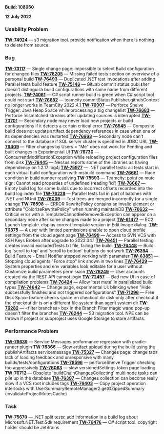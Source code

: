 [//]: # (title: TeamCity 2022.04.2 Release Notes)
[//]: # (auxiliary-id: TeamCity 2022.04.2 Release Notes)

__Build: 108650__

__12 July 2022__

### Usability Problem

**[TW-74924](https://youtrack.jetbrains.com/issue/TW-74924/s3-migration-tool-provide-notification-when-there-is-nothing-to-delete-from-source)** — s3 migration tool. provide notification when there is nothing to delete from source.

### Bug

**[TW-73117](https://youtrack.jetbrains.com/issue/TW-73117/Single-change-page-impossible-to-select-Build-configuration-for-changed-files)** — Single change page: impossible to select Build configuration for changed files
**[TW-76205](https://youtrack.jetbrains.com/issue/TW-76205/Missing-failed-tests-section-on-overview-of-a-personal-build)** — Missing failed tests section on overview of a personal build
**[TW-76493](https://youtrack.jetbrains.com/issue/TW-76493/Duplicated-NET-test-invocations-after-adding-Parallel-tests-build-feature)** — Duplicated .NET test invocations after adding Parallel tests build feature
**[TW-75146](https://youtrack.jetbrains.com/issue/TW-75146/GitLab-commit-status-publisher-doesnt-distinguish-build-configurations-with-same-name-from-different-projects)** — GitLab commit status publisher doesn’t distinguish build configurations with same name from different projects.
**[TW-74061](https://youtrack.jetbrains.com/issue/TW-74061/C-script-runner-build-is-green-when-C-script-tool-could-not-start)** — C# script runner build is green when C# script tool could not start
**[TW-76652](https://youtrack.jetbrains.com/issue/TW-76652/teamcitycommitStatusPublishergithubContext-no-longer-works-in-TeamCity-202241)** — teamcity.commitStatusPublisher.githubContext no longer works in TeamCity 2022.4.1
**[TW-76007](https://youtrack.jetbrains.com/issue/TW-76007/Perforce-Shelve-Trigger-Java-Heap-Space-while-processing-a-big-changelist)** — Perforce Shelve Trigger: Java Heap Space while processing a big changelist
**[TW-76683](https://youtrack.jetbrains.com/issue/TW-76683/Perforce-mismatched-streams-after-updating-sources-is-interrupted)** — Perforce mismatched streams after updating sources is interrupted
**[TW-73701](https://youtrack.jetbrains.com/issue/TW-73701/Secondary-node-may-never-load-new-projects-or-build-configurations-if-it-detects-a-certain-critical-error)** — Secondary node may never load new projects or build configurations if it detects a certain critical error
**[TW-76545](https://youtrack.jetbrains.com/issue/TW-76545/Composite-build-does-not-update-artifact-dependency-references-in-case-when-one-of-its-dependencies-was-restarted)** — Composite build does not update artifact dependency references in case when one of its dependencies was restarted
**[TW-76663](https://youtrack.jetbrains.com/issue/TW-76663/Secondary-node-cant-connect-to-the-database-if-SQL-server-cluster-is-specified-in-JDBC-URL)** — Secondary node can't connect to the database if SQL server cluster is specified in JDBC URL
**[TW-76409](https://youtrack.jetbrains.com/issue/TW-76409/Filter-changes-by-Users-Me-does-not-work-for-Pending-and-built-changes-in-Experimental-UI)** — Filter changes by Users = "Me" does not work for Pending and built changes in Experimental UI
**[TW-76730](https://youtrack.jetbrains.com/issue/TW-76730/ConcurrentModificationException-while-reloading-project-configuration-files-from-disk)** — ConcurrentModificationException while reloading project configuration files from disk
**[TW-76445](https://youtrack.jetbrains.com/issue/TW-76445/Nessus-reports-some-of-the-libraries-as-having-dependency-on-1217-log4j)** — Nessus reports some of the libraries as having dependency on 1.2.17 log4j
**[TW-75977](https://youtrack.jetbrains.com/issue/TW-75977/NET-parallel-tests-all-tests-start-in-each-virtual-build-configuration-with-msbuild-command)** — .NET parallel tests: all tests start in each virtual build configuration with msbuild command
**[TW-76661](https://youtrack.jetbrains.com/issue/TW-76661/Race-condition-in-build-number-resolving)** — Race condition in build number resolving
**[TW-75593](https://youtrack.jetbrains.com/issue/TW-75593/Teamcity-point-on-mute-sign-Cannot-read-properties-of-undefined-reading-id)** — Teamcity: point on mute sign: Cannot read properties of undefined (reading 'id')
**[TW-76687](https://youtrack.jetbrains.com/issue/TW-76687/Empty-build-log-for-some-builds-due-to-incorrect-offsets-recorded-into-the-build-log-index-file)** — Empty build log for some builds due to incorrect offsets recorded into the build log index file
**[TW-76228](https://youtrack.jetbrains.com/issue/TW-76228/Parallel-tests-fail-in-part-of-batches-with-NET-and-NUnit)** — Parallel tests fail in part of batches with .NET and NUnit
**[TW-76039](https://youtrack.jetbrains.com/issue/TW-76039/Test-trees-are-merged-incorrectly-for-a-single-change)** — Test trees are merged incorrectly for a single change
**[TW-76598](https://youtrack.jetbrains.com/issue/TW-76598/ERROR-RewritePolicy-contains-an-invalid-element-or-attribute-ColorizeRewritePolicy-when-running-maintainDB)** — ERROR RewritePolicy contains an invalid element or attribute "ColorizeRewritePolicy" when running maintainDB
**[TW-76632](https://youtrack.jetbrains.com/issue/TW-76632/Critical-error-with-a-TemplateCannotBeRemovedException-can-appear-on-a-secondary-node-after-some-changes-made-to-a-project)** — Critical error with a TemplateCannotBeRemovedException can appear on a secondary node after some changes made to a project
**[TW-61477](https://youtrack.jetbrains.com/issue/TW-61477/EC2-Launch-template-display-correct-template-version-in-Edit-Image-dialog)** — EC2 Launch template. display correct template version in Edit Image dialog.
**[TW-76375](https://youtrack.jetbrains.com/issue/TW-76375/A-user-with-limited-permissions-unable-to-open-cloud-profile-settings-from-the-cloud-agent-page)** — A user with limited permissions unable to open cloud profile settings from the cloud agent page
**[TW-76499](https://youtrack.jetbrains.com/issue/TW-76499/Access-to-SVN-VCS-with-SSH-Keys-Broken-after-upgrade-to-2022041)** — Access to SVN VCS with SSH Keys Broken after upgrade to 2022.04.1
**[TW-76451](https://youtrack.jetbrains.com/issue/TW-76451/Parallel-testing-creates-invalid-excludedTeststxt-file-failing-the-build)** — Parallel testing creates invalid excludedTests.txt file, failing the build.
**[TW-76448](https://youtrack.jetbrains.com/issue/TW-76448/Build-log-scroll-to-top-and-scroll-to-bottom-buttons-do-not-work)** — Build log 'scroll to top' and 'scroll to bottom' buttons do not work
**[TW-76394](https://youtrack.jetbrains.com/issue/TW-76394/Build-Feature-Email-Notifier-stopped-working-with-parameter)** — Build Feature - Email Notifier stopped working with parameter
**[TW-63851](https://youtrack.jetbrains.com/issue/TW-63851/Stopping-cloud-agents-Force-stop-link-shown-in-two-lines)** — Stopping cloud agents "Force stop" link shown in two lines
**[TW-76429](https://youtrack.jetbrains.com/issue/TW-76429/System-properties-and-env-variables-look-editable-for-a-user-without-Customize-build-parameters-permission)** — System properties and env variables look editable for a user without Customize build parameters permission
**[TW-76249](https://youtrack.jetbrains.com/issue/TW-76249/User-accounts-created-via-the-REST-API-cannot-login)** — User accounts created via the REST API cannot login
**[TW-72457](https://youtrack.jetbrains.com/issue/TW-72457/Bad-new-UI-in-case-of-compilation-problems)** — Bad new UI in case of compilation problems
**[TW-76424](https://youtrack.jetbrains.com/issue/TW-76424/Allow-test-mute-in-parallelized-build-types)** — Allow 'test mute' in parallelized build types
**[TW-74642](https://youtrack.jetbrains.com/issue/TW-74642/Change-page-experimental-UI-blinking-when-Hide-successfully-finished-and-not-triggered-configurations)** — Change page, experimental UI: blinking when "Hide successfully finished and not triggered configurations"
**[TW-71296](https://youtrack.jetbrains.com/issue/TW-71296/Free-Disk-Space-feature-checks-space-on-checkout-dir-disk-only-after-checkout-if-the-checkout-dir-is-on-a-different-file-system)** — Free Disk Space feature checks space on checkout dir disk only after checkout if the checkout dir is on a different file system than agent system dir
**[TW-76282](https://youtrack.jetbrains.com/issue/TW-76282/filter-branches-box-in-the-Branch-Filter-magic-wand-pop-up-doesnt-filter-the-branches)** — &lt;filter branches> box in the Branch Filter magic wand pop-up doesn't filter the branches
**[TW-76244](https://youtrack.jetbrains.com/issue/TW-76244/S3-migration-tool-NPE-can-be-thrown-if-project-or-subproject-uses-Google-Storage-to-store-artifacts)** — S3 migration tool. NPE can be thrown if project or subproject uses Google Storage to store artifacts.

### Performance Problem
**[TW-76639](https://youtrack.jetbrains.com/issue/TW-76639/Service-Messages-performance-regression-with-gradle-runner-plugin)** — Service Messages performance regression with gradle-runner plugin
**[TW-76366](https://youtrack.jetbrains.com/issue/TW-76366/Slow-artifact-upload-during-the-build-using-the-publishArtifacts-servicemessage)** — Slow artifact upload during the build using the publishArtifacts servicemessage
**[TW-75327](https://youtrack.jetbrains.com/issue/TW-75327/Changes-page-change-tabs-lack-of-loading-feedback-and-unresponsive-with-many-buildstestsconfigurations)** — Changes page: change tabs lack of loading feedback and unresponsive with many builds/tests/configurations
**[TW-76596](https://youtrack.jetbrains.com/issue/TW-76596/perforceShelve-Trigger-checking-too-aggressively)** — perforceShelve Trigger checking too aggressively
**[TW-76083](https://youtrack.jetbrains.com/issue/TW-76083/slow-versionedSettings-token-page-loading)** — slow versionedSettings token page loading
**[TW-76712](https://youtrack.jetbrains.com/issue/TW-76712/Obsolete-buildChainChangesCollecting-multi-node-tasks-can-pile-up-in-the-database)** — Obsolete 'buildChainChangesCollecting' multi node tasks can pile up in the database
**[TW-76397](https://youtrack.jetbrains.com/issue/TW-76397/Changes-collection-can-become-really-slow-if-a-VCS-root-includes-tags)** — Changes collection can become really slow if a VCS root includes tags
**[TW-76403](https://youtrack.jetbrains.com/issue/TW-76403/Copy-project-operation-interlocks-with-UserSummaryRemoteManager2getGZippedSummary-invalidateProjectMutesCache)** — Copy project operation interlocks with UserSummaryRemoteManager2.getGZippedSummary (invalidateProjectMutesCache)

### Task

**[TW-75670](https://youtrack.jetbrains.com/issue/TW-75670/NET-split-tests-add-information-in-a-build-log-about-MicrosoftNETTestSdk-requirement)** — .NET split tests: add information in a build log about Microsoft.NET.Test.Sdk requirement
**[TW-76476](https://youtrack.jetbrains.com/issue/TW-76476/C-script-tool-copyright-holder-should-be-JetBrains)** — C# script tool: copyright holder should be JetBrains











